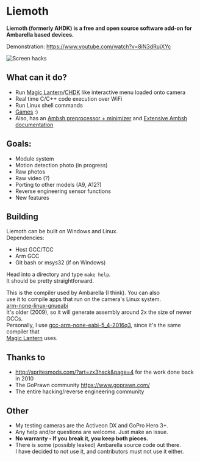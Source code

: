 # Liemoth

**Liemoth (formerly AHDK) is a free and open source software add-on for Ambarella based devices.**

Demonstration: https://www.youtube.com/watch?v=8iN3dRujXYc    

![Screen hacks](https://petabyt.dev/filedump/screen.jpg)

## What can it do?
- Run [Magic Lantern](https://www.magiclantern.fm/)/[CHDK](https://chdk.fandom.com/wiki/CHDK) like interactive menu loaded onto camera
- Real time C/C++ code execution over WiFi
- Run Linux shell commands
- [Games](https://www.youtube.com/watch?v=w0OYA6yEK8c) :)
- Also, has an [Ambsh preprocessor + minimizer](https://github.com/petabyt/liemoth/tree/master/ashp) and [Extensive Ambsh documentation](https://github.com/petabyt/liemoth/blob/master/AMBSH.md)

## Goals:
- Module system
- Motion detection photo (in progress)
- Raw photos
- Raw video (?)
- Porting to other models (A9, A12?)
- Reverse engineering sensor functions
- New features

## Building
Liemoth can be built on Windows and Linux.  
Dependencies:  
- Host GCC/TCC
- Arm GCC
- Git bash or msys32 (if on Windows)

Head into a directory and type `make help`.  
It should be pretty straightforward.  

This is the compiler used by Ambarella (I think). You can also    
use it to compile apps that run on the camera's Linux system.  
[arm-none-linux-gnueabi](https://sourcery.mentor.com/public/gnu_toolchain/arm-none-linux-gnueabi/arm-2011.09-70-arm-none-linux-gnueabi-i686-pc-linux-gnu.tar.bz2)  
It's older (2009), so it will generate assembly around 2x the size of newer GCCs.  
Personally, I use [gcc-arm-none-eabi-5_4-2016q3](https://developer.arm.com/tools-and-software/open-source-software/developer-tools/gnu-toolchain/gnu-rm/downloads/5-2016-q3-update), since it's the same compiler that  
[Magic Lantern](https://www.magiclantern.fm/) uses.  

## Thanks to
- http://spritesmods.com/?art=zx3hack&page=4 for the work done back in 2010
- The GoPrawn community https://www.goprawn.com/
- The entire hacking/reverse engineering community

## Other
- My testing cameras are the Activeon DX and GoPro Hero 3+.
- Any help and/or questions are welcome. Just make an issue. 
- **No warranty - If you break it, you keep both pieces.**
- There is some (possibly leaked) Ambarella source code out there.  
I have decided to not use it, and contributors must not use it either.  
